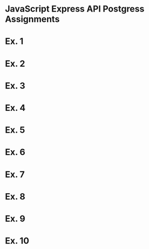 # JavaScript Express API Postgress Assignments

# Ex. 1

# Ex. 2

# Ex. 3

# Ex. 4

# Ex. 5

# Ex. 6

# Ex. 7

# Ex. 8

# Ex. 9

# Ex. 10
